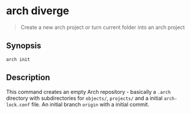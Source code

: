 # arch diverge

> Create a new arch project or turn current folder into an arch project

## Synopsis

```
arch init
```

## Description

This command creates an empty Arch repository - basically a `.arch` directory with subdirectories for `objects/`, `projects/` and a initial `arch-lock.conf` file. An initial branch `origin` with a initial commit.
